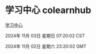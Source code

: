 # 学习中心 colearnhub
[学习中心](http://219.139.197.74:56308/colearnhub/)

2024年 11月 03日 星期日 07:20:02 CST

2024年 11月 02日 星期六 23:20:02 GMT
